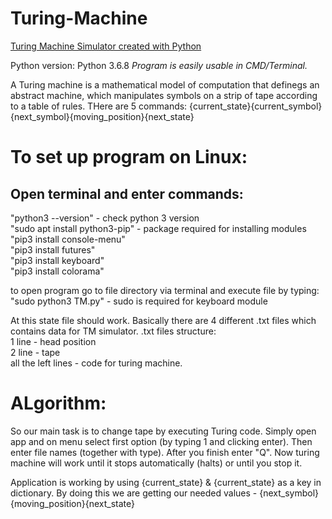 # Turing-Machine
<u>Turing Machine Simulator created with Python</u>

Python version: Python 3.6.8
<i>Program is easily usable in CMD/Terminal.</i>

A Turing machine is a mathematical model of computation that definegs an abstract machine, which manipulates symbols on a strip of tape according to a table of rules.
THere are 5 commands: {current_state}{current_symbol}{next_symbol}{moving_position}{next_state}

# To set up program on Linux:
## Open terminal and enter commands:
  "python3 --version" - check python 3 version<br/>
  "sudo apt install python3-pip" - package required for installing modules<br/>
  "pip3 install console-menu"<br/>
  "pip3 install futures"<br/>
  "pip3 install keyboard"<br/>
  "pip3 install colorama"<br/>
  
  to open program go to file directory via terminal and execute file by typing:
    "sudo python3 TM.py" - sudo is required for keyboard module

  At this state file should work.
  Basically there are 4 different .txt files which contains data for TM simulator.
  .txt files structure:<br/>
    1 line - head position<br/>
    2 line - tape<br/>
    all the left lines - code for turing machine.

# ALgorithm:
So our main task is to change tape by executing Turing code.
Simply open app and on menu select first option (by typing 1 and clicking enter).
Then enter file names (together with type). After you finish enter "Q".
Now turing machine will work until it stops automatically (halts) or until you stop it.

Application is working by using {current_state} & {current_state} as a key in dictionary.
By doing this we are getting our needed values - {next_symbol}{moving_position}{next_state}
